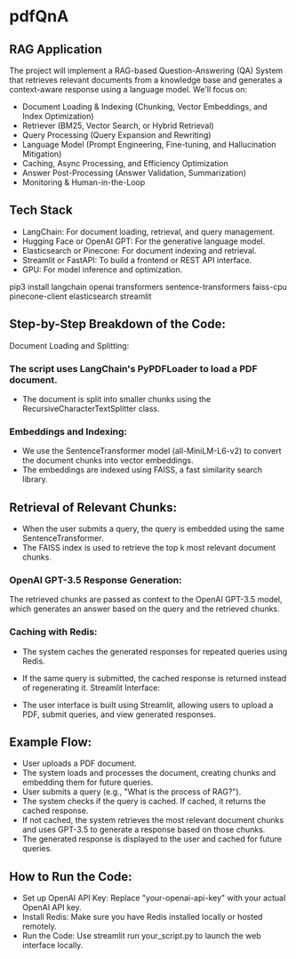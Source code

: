 # pdfQnA
## RAG Application 
The project will implement a RAG-based Question-Answering (QA) System that retrieves relevant documents from a knowledge base and generates a context-aware response using a language model. We'll focus on:

* Document Loading & Indexing (Chunking, Vector Embeddings, and Index Optimization)
* Retriever (BM25, Vector Search, or Hybrid Retrieval)
* Query Processing (Query Expansion and Rewriting)
* Language Model (Prompt Engineering, Fine-tuning, and Hallucination Mitigation)
* Caching, Async Processing, and Efficiency Optimization
* Answer Post-Processing (Answer Validation, Summarization)
* Monitoring & Human-in-the-Loop

## Tech Stack
* LangChain: For document loading, retrieval, and query management.
* Hugging Face or OpenAI GPT: For the generative language model.
* Elasticsearch or Pinecone: For document indexing and retrieval.
* Streamlit or FastAPI: To build a frontend or REST API interface.
* GPU: For model inference and optimization.

pip3 install langchain openai transformers sentence-transformers faiss-cpu pinecone-client elasticsearch streamlit

## Step-by-Step Breakdown of the Code:
Document Loading and Splitting:

### The script uses LangChain's PyPDFLoader to load a PDF document.
* The document is split into smaller chunks using the RecursiveCharacterTextSplitter class.

### Embeddings and Indexing:
* We use the SentenceTransformer model (all-MiniLM-L6-v2) to convert the document chunks into vector embeddings.
* The embeddings are indexed using FAISS, a fast similarity search library.

## Retrieval of Relevant Chunks:

* When the user submits a query, the query is embedded using the same SentenceTransformer.
* The FAISS index is used to retrieve the top k most relevant document chunks.

### OpenAI GPT-3.5 Response Generation:
The retrieved chunks are passed as context to the OpenAI GPT-3.5 model, which generates an answer based on the query and the retrieved chunks.

### Caching with Redis:

* The system caches the generated responses for repeated queries using Redis.
* If the same query is submitted, the cached response is returned instead of regenerating it.
Streamlit Interface:

* The user interface is built using Streamlit, allowing users to upload a PDF, submit queries, and view generated responses.

## Example Flow:
* User uploads a PDF document.
* The system loads and processes the document, creating chunks and embedding them for future queries.
* User submits a query (e.g., "What is the process of RAG?").
* The system checks if the query is cached. If cached, it returns the cached response.
* If not cached, the system retrieves the most relevant document chunks and uses GPT-3.5 to generate a response based on those chunks.
* The generated response is displayed to the user and cached for future queries.

## How to Run the Code:
* Set up OpenAI API Key: Replace "your-openai-api-key" with your actual OpenAI API key.
* Install Redis: Make sure you have Redis installed locally or hosted remotely.
* Run the Code: Use streamlit run your_script.py to launch the web interface locally.
